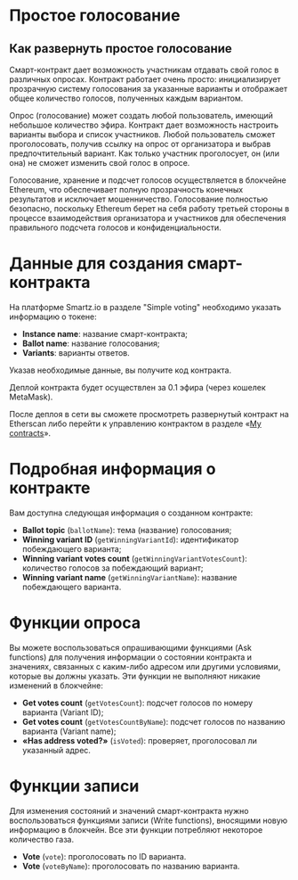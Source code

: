 # Простое голосование
## Как развернуть простое голосование

Смарт-контракт дает возможность участникам отдавать свой голос в различных опросах. Контракт работает очень просто: инициализирует прозрачную систему голосования за указанные варианты и отображает общее количество голосов, полученных каждым вариантом.

Опрос (голосование) может создать любой пользователь, имеющий небольшое количество эфира. Контракт дает возможность настроить варианты выбора и список участников. Любой пользователь сможет проголосовать, получив ссылку на опрос от организатора и выбрав предпочтительный вариант. Как только участник проголосует, он (или она) не сможет изменить свой голос в опросе.

Голосование, хранение и подсчет голосов осуществляется в блокчейне Ethereum, что обеспечивает полную прозрачность конечных результатов и исключает мошенничество. Голосование полностью безопасно, поскольку Ethereum берет на себя работу третьей стороны в процессе взаимодействия организатора и участников для обеспечения правильного подсчета голосов и конфиденциальности.

# Данные для создания смарт-контракта

На платформе Smartz.io в разделе "Simple voting" необходимо указать информацию о токене:

* **Instance name**: название смарт-контракта;
* **Ballot name**: название голосования;
* **Variants**: варианты ответов.

Указав необходимые данные, вы получите код контракта.  

Деплой контракта будет осуществлен за 0.1 эфира (через кошелек MetaMask).

После деплоя в сети вы сможете просмотреть развернутый контракт на Etherscan либо перейти к управлению контрактом в разделе «[My contracts](https://smartz.io/dashboard)».

# Подробная информация о контракте

Вам доступна следующая информация о созданном контракте:

* **Ballot topic** (`ballotName`): тема (название) голосования;
* **Winning variant ID** (`getWinningVariantId`): идентификатор побеждающего варианта;
* **Winning variant votes count** (`getWinningVariantVotesCount`): количество голосов за побеждающий вариант;
* **Winning variant name** (`getWinningVariantName`): название побеждающего варианта.

# Функции опроса

Вы можете воспользоваться опрашивающими функциями (Ask functions) для получения информации о состоянии контракта и значениях, связанных с каким-либо адресом или другими условиями, которые вы должны указать. Эти функции не выполняют никакие изменений в блокчейне:

* **Get votes count** (`getVotesCount`): подсчет голосов по номеру варианта (Variant ID);
* **Get votes count** (`getVotesCountByName`): подсчет голосов по названию варианта (Variant name);
* **«Has address voted?»** (`isVoted`): проверяет, проголосовал ли указанный адрес.

# Функции записи

Для изменения состояний и значений смарт-контракта нужно воспользоваться функциями записи (Write functions), вносящими новую информацию в блокчейн. Все эти функции потребляют некоторое количество газа.

* **Vote** (`vote`): проголосовать по ID варианта.
* **Vote** (`voteByName`): проголосовать по названию варианта.
